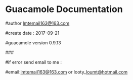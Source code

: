 # Guacamole Documentation



\#author lmtemail163@163.com

\#create date : 2017-09-21

\#guacamole version 0.9.13

\#\#\#

\#if error send email to me :

\#email:lmtemail163@163.com or looty\_loumt@hotmail.com



